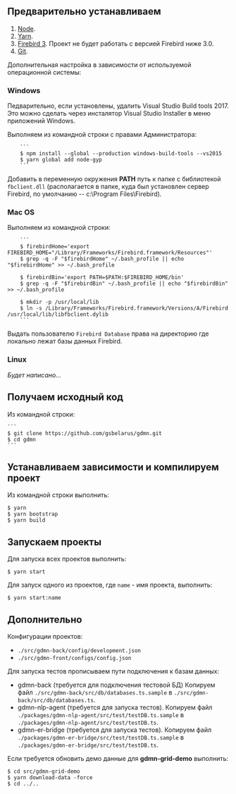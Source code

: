 ## Предварительно устанавливаем

1. [Node](https://nodejs.org/en/download/).
2. [Yarn](https://yarnpkg.com/en/docs/install).
3. [Firebird 3](https://www.firebirdsql.org/en/server-packages/). Проект не будет работать с версией Firebird ниже 3.0.
4. [Git](https://git-scm.com/downloads).

Дополнительная настройка в зависимости от используемой операционной системы:

### Windows

Педварительно, если установлены, удалить Visual Studio Build tools 2017. Это можно сделать через инсталятор Visual Studio Installer в меню приложений Windows.

Выполняем из командной строки с правами Администратора:

        ```
        $ npm install --global --production windows-build-tools --vs2015
        $ yarn global add node-gyp
        ```

Добавить в переменную окружения **PATH** путь к папке с библиотекой `fbclient.dll` (располагается в папке, куда был установлен сервер Firebird, по умолчанию -- c:\Program Files\Firebird).
        
### Mac OS

Выполняем из командной строки:

        ```
        $ firebirdHome='export FIREBIRD_HOME="/Library/Frameworks/Firebird.framework/Resources"'
        $ grep -q -F "$firebirdHome" ~/.bash_profile || echo "$firebirdHome" >> ~/.bash_profile
        
        $ firebirdBin='export PATH=$PATH:$FIREBIRD_HOME/bin'
        $ grep -q -F "$firebirdBin" ~/.bash_profile || echo "$firebirdBin" >> ~/.bash_profile
        
        $ mkdir -p /usr/local/lib 
        $ ln -s /Library/Frameworks/Firebird.framework/Versions/A/Firebird /usr/local/lib/libfbclient.dylib
        ```

Выдать пользователю `Firebird Database` права на директорию где локально лежат базы данных Firebird.

### Linux
        
*Будет написано...*

## Получаем исходный код

Из командной строки:

    ```
    $ git clone https://github.com/gsbelarus/gdmn.git
    $ cd gdmn
    ```

## Устанавливаем зависимости и компилируем проект

Из командной строки выполнить:

    $ yarn
    $ yarn bootstrap
    $ yarn build

## Запускаем проекты

Для запуска всех проектов выполнить:

    $ yarn start

Для запуск одного из проектов, где ```name``` - имя проекта, выполнить:

    $ yarn start:name

## Дополнительно

Конфигурации проектов:

- ```./src/gdmn-back/config/development.json```
- ```./src/gdmn-front/configs/config.json```

Для запуска тестов прописываем пути подключения к базам данных:

- gdmn-back (требуется для подключения тестовой БД) Копируем файл ```./src/gdmn-back/src/db/databases.ts.sample``` в ```./src/gdmn-back/src/db/databases.ts```.
- gdmn-nlp-agent (требуется для запуска тестов). Копируем файл ```./packages/gdmn-nlp-agent/src/test/testDB.ts.sample``` в ```./packages/gdmn-nlp-agent/src/test/testDB.ts```.
- gdmn-er-bridge (требуется для запуска тестов). Копируем файл ```./packages/gdmn-er-bridge/src/test/testDB.ts.sample``` в ```./packages/gdmn-er-bridge/src/test/testDB.ts```.

Если требуется обновить демо данные для **gdmn-grid-demo** выполнить:

    $ cd src/gdmn-grid-demo
    $ yarn download-data -force
    $ cd ../..
